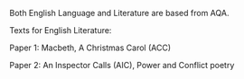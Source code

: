 Both English Language and Literature are based from AQA.

Texts for English Literature:

Paper 1: Macbeth, A Christmas Carol (ACC)

Paper 2: An Inspector Calls (AIC), Power and Conflict poetry
